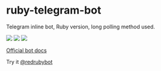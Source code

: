 # ruby-telegram-bot

Telegram inline bot, Ruby version, long polling method used.

![](https://img.shields.io/badge/%20release%20version-1.0-blue.svg) ![](https://img.shields.io/dub/l/vibe-d.svg) ![](https://img.shields.io/badge/tests-passing-green.svg)

[Official bot docs](https://core.telegram.org/bots/api/)

Try it [@redrubybot](https://telegram.me/redrubybot)
